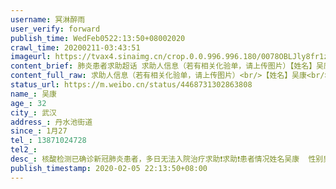 ```yaml
---
username: 冥淋醉雨
user_verify: forward
publish_time: WedFeb0522:13:50+08002020
crawl_time: 20200211-03:43:51
imageurl: https://tvax4.sinaimg.cn/crop.0.0.996.996.180/0078OBLJly8fr1z30m7fgj30ro0ro0wd.jpg?KID=imgbed,tva&Expires=1581374104&ssig=kA0Vkns6k0,http://n.sinaimg.cn/photo/5213b46e/20181127/timeline_card_small_super_default.png,https://wx4.sinaimg.cn/orj360/0078OBLJgy1gblvpoimnxj31400u00x0.jpg
content_brief: 肺炎患者求助超话 求助人信息（若有相关化验单，请上传图片）【姓名】吴康【年龄】32【所在城市】武汉【所在小区、社区】丹水池街道【患病时间】1月27【联系方式】13871024728【其他紧急联系人】【病情描述】核酸检测已确诊新冠肺炎患者，多日无法入院治疗求助❗️求助❗️患者情况：姓 ...全文
content_full_raw: 求助人信息（若有相关化验单，请上传图片）<br/>【姓名】吴康<br/>【年龄】32<br/>【所在城市】武汉<br/>【所在小区、社区】丹水池街道<br/>【患病时间】1月27<br/>【联系方式】13871024728<br/>【其他紧急联系人】<br/>【病情描述】核酸检测已确诊新冠肺炎患者，多日无法入院治疗求助❗️求助❗️<br/>患者情况：<br/>姓名：吴康  性别：男，年龄：32岁，体重208斤，新型肺炎核酸检测确诊，双肺感染严重，明显呼吸窘迫，呼吸困难，高烧39度，伴随着严重的咳嗽，持续发烧，进食困难，情况危急<br/>求助信息：<br/>1月26日去后湖大道武商量贩龙城店买菜，全程戴口罩，1月27日就出现头昏乏力，此后连续10天38-39度高烧不退，2月4日在武汉市第一医院核酸检测确诊为阳性！家中还有老婆、岳父、岳母同住，目前无法估计他们是否会发病，昨日确诊后，凌晨2点由社区民警送至江岸区民生耳鼻喉科医院隔离，名叫医院，但实际此处“隔离点”只能提供住和饮食，连最基本的医疗呼吸设备（现在已经呼吸困难），辅助药物等等跟救护医疗相关的都没有，任何治疗手段也全部没有，完全放任病情的不断恶化。与此隔离点沟通能否转院，让我们找街道，与丹水池街道江北社区沟通让我们找隔离点，互相推诿，目前病情不断加重，呼吸困难，多方不断求助都无果，还请亲朋好友、社会媒介能帮忙协调让我能尽快转到定点医院治疗，<br/>万分感谢大家了！在此跪谢！<br/>患者本人：吴康本人电话13871024728
status_url: https://m.weibo.cn/status/4468731302863808
name_: 吴康
age_: 32
city_: 武汉
address_: 丹水池街道
since_: 1月27
tel_: 13871024728
tel2_: 
desc_: 核酸检测已确诊新冠肺炎患者，多日无法入院治疗求助❗️求助❗️患者情况姓名吴康  性别男，年龄32岁，体重208斤，新型肺炎核酸检测确诊，双肺感染严重，明显呼吸窘迫，呼吸困难，高烧39度，伴随着严重的咳嗽，持续发烧，进食困难，情况危急求助信息1月26日去后湖大道武商量贩龙城店买菜，全程戴口罩，1月27日就出现头昏乏力，此后连续10天38-39度高烧不退，2月4日在武汉市第一医院核酸检测确诊为阳性！家中还有老婆、岳父、岳母同住，目前无法估计他们是否会发病，昨日确诊后，凌晨2点由社区民警送至江岸区民生耳鼻喉科医院隔离，名叫医院，但实际此处“隔离点”只能提供住和饮食，连最基本的医疗呼吸设备（现在已经呼吸困难），辅助药物等等跟救护医疗相关的都没有，任何治疗手段也全部没有，完全放任病情的不断恶化。与此隔离点沟通能否转院，让我们找街道，与丹水池街道江北社区沟通让我们找隔离点，互相推诿，目前病情不断加重，呼吸困难，多方不断求助都无果，还请亲朋好友、社会媒介能帮忙协调让我能尽快转到定点医院治疗，万分感谢大家了！在此跪谢！患者本人吴康本人电话13871024728
publish_timestamp: 2020-02-05 22:13:50+08:00
---
```

